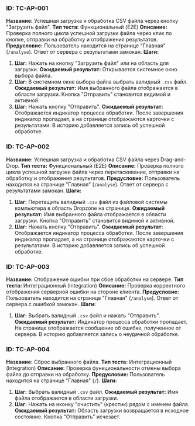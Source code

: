 ### ID: TC-AP-001

**Название:** Успешная загрузка и обработка CSV файла через кнопку "Загрузить файл".
**Тип теста:** Функциональный (E2E)
**Описание:** Проверка полного цикла успешной загрузки файла через клик по кнопке, отправки на обработку и отображения результатов.
**Предусловие:** Пользователь находится на странице "Главная" (`/analyse`). Ответ от сервера с результатами замокан.
**Шаги:**

1.  **Шаг:** Нажать на кнопку "Загрузить файл" или на область для загрузки.
    **Ожидаемый результат:** Открывается системное окно выбора файла.
2.  **Шаг:** В системном окне выбора файла выбрать валидный `.csv` файл.
    **Ожидаемый результат:** Имя выбранного файла отображается в области загрузки. Кнопка "Отправить" становится видимой и активной.
3.  **Шаг:** Нажать кнопку "Отправить".
    **Ожидаемый результат:** Отображается индикатор процесса обработки. После завершения индикатор пропадает, а на странице отображаются карточки с результатами. В историю добавляется запись об успешной обработке.

### ID: TC-AP-002

**Название:** Успешная загрузка и обработка CSV файла через Drag-and-Drop.
**Тип теста:** Функциональный (E2E)
**Описание:** Проверка полного цикла успешной загрузки файла через перетаскивание, отправки на обработку и отображения результатов.
**Предусловие:** Пользователь находится на странице "Главная" (`/analyse`). Ответ от сервера с результатами замокан.
**Шаги:**

1.  **Шаг:** Перетащить валидный `.csv` файл из файловой системы компьютера в область Dropzone на странице.
    **Ожидаемый результат:** Имя выбранного файла отображается в области загрузки. Кнопка "Отправить" становится видимой и активной.
2.  **Шаг:** Нажать кнопку "Отправить".
    **Ожидаемый результат:** Отображается индикатор процесса обработки. После завершения индикатор пропадает, а на странице отображаются карточки с результатами. В историю добавляется запись об успешной обработке.

### ID: TC-AP-003

**Название:** Отображение ошибки при сбое обработки на сервере.
**Тип теста:** Интеграционный (Integration)
**Описание:** Проверка корректного отображения серверной ошибки на стороне клиента.
**Предусловие:** Пользователь находится на странице "Главная" (`/analyse`). Ответ от сервера с ошибкой замокан.
**Шаги:**

1.  **Шаг:** Выбрать валидный `.csv` файл и нажать "Отправить".
    **Ожидаемый результат:** Индикатор процесса обработки пропадает. На странице отображается сообщение об ошибке, полученное от сервера. В историю добавляется запись о неудачной обработке.

### ID: TC-AP-004

**Название:** Сброс выбранного файла.
**Тип теста:** Интеграционный (Integration)
**Описание:** Проверка функциональности отмены выбора файла до отправки на обработку.
**Предусловие:** Пользователь находится на странице "Главная" (`/`).
**Шаги:**

1.  **Шаг:** Выбрать валидный `.csv` файл.
    **Ожидаемый результат:** Имя файла отображается в области загрузки.
2.  **Шаг:** Нажать на иконку "очистить" (крестик) рядом с именем файла.
    **Ожидаемый результат:** Область загрузки возвращается в исходное состояние. Кнопка "Отправить" исчезает.
